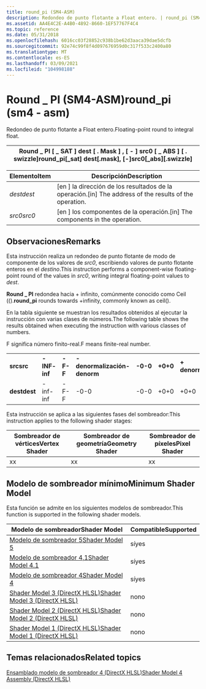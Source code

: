 ```yaml
---
title: round_pi (SM4-ASM)
description: Redondeo de punto flotante a Float entero. | round_pi (SM4-ASM)
ms.assetid: AA4E4C2E-A4B0-4892-8660-1EF57767F4C4
ms.topic: reference
ms.date: 05/31/2018
ms.openlocfilehash: 6016cc03f28852c938b1be62d3aaca39dae5dcfb
ms.sourcegitcommit: 92e74c99f8f4d097676959d0c317f533c2400a80
ms.translationtype: MT
ms.contentlocale: es-ES
ms.lasthandoff: 03/09/2021
ms.locfileid: "104998188"
---
```

# <a name="round_pi-sm4---asm"></a><span data-ttu-id="07afe-104">Round \_ PI (SM4-ASM)</span><span class="sxs-lookup"><span data-stu-id="07afe-104">round\_pi (sm4 - asm)</span></span>

<span data-ttu-id="07afe-105">Redondeo de punto flotante a Float entero.</span><span class="sxs-lookup"><span data-stu-id="07afe-105">Floating-point round to integral float.</span></span>



| <span data-ttu-id="07afe-106">Round \_ PI \[ \_ SAT \] dest \[ . Mask \] , \[ - \] src0 \[ \_ ABS \] \[ . swizzle\]</span><span class="sxs-lookup"><span data-stu-id="07afe-106">round\_pi\[\_sat\] dest\[.mask\], \[-\]src0\[\_abs\]\[.swizzle\]</span></span> |
|------------------------------------------------------------------|



 



| <span data-ttu-id="07afe-107">Elemento</span><span class="sxs-lookup"><span data-stu-id="07afe-107">Item</span></span>                                                            | <span data-ttu-id="07afe-108">Descripción</span><span class="sxs-lookup"><span data-stu-id="07afe-108">Description</span></span>                                                    |
|-----------------------------------------------------------------|----------------------------------------------------------------|
| <span data-ttu-id="07afe-109"><span id="dest"></span><span id="DEST"></span>*dest*</span><span class="sxs-lookup"><span data-stu-id="07afe-109"><span id="dest"></span><span id="DEST"></span>*dest*</span></span><br/> | <span data-ttu-id="07afe-110">\[en \] la dirección de los resultados de la operación.</span><span class="sxs-lookup"><span data-stu-id="07afe-110">\[in\] The address of the results of the operation.</span></span><br/> |
| <span data-ttu-id="07afe-111"><span id="src0"></span><span id="SRC0"></span>*src0*</span><span class="sxs-lookup"><span data-stu-id="07afe-111"><span id="src0"></span><span id="SRC0"></span>*src0*</span></span><br/> | <span data-ttu-id="07afe-112">\[en \] los componentes de la operación.</span><span class="sxs-lookup"><span data-stu-id="07afe-112">\[in\] The components in the operation.</span></span><br/>             |



 

## <a name="remarks"></a><span data-ttu-id="07afe-113">Observaciones</span><span class="sxs-lookup"><span data-stu-id="07afe-113">Remarks</span></span>

<span data-ttu-id="07afe-114">Esta instrucción realiza un redondeo de punto flotante de modo de componente de los valores de *src0*, escribiendo valores de punto flotante enteros en el *destino*.</span><span class="sxs-lookup"><span data-stu-id="07afe-114">This instruction performs a component-wise floating-point round of the values in *src0*, writing integral floating-point values to *dest*.</span></span>

<span data-ttu-id="07afe-115">**Round \_ PI** redondea hacia + infinito, comúnmente conocido como Ceil (().</span><span class="sxs-lookup"><span data-stu-id="07afe-115">**round\_pi** rounds towards +infinity, commonly known as ceil().</span></span>

<span data-ttu-id="07afe-116">En la tabla siguiente se muestran los resultados obtenidos al ejecutar la instrucción con varias clases de números.</span><span class="sxs-lookup"><span data-stu-id="07afe-116">The following table shows the results obtained when executing the instruction with various classes of numbers.</span></span>

<span data-ttu-id="07afe-117">F significa número finito-real.</span><span class="sxs-lookup"><span data-stu-id="07afe-117">F means finite-real number.</span></span>



|          |          |        |             |        |        |             |        |          |         |
|----------|----------|--------|-------------|--------|--------|-------------|--------|----------|---------|
| <span data-ttu-id="07afe-118">**src**</span><span class="sxs-lookup"><span data-stu-id="07afe-118">**src**</span></span>  | <span data-ttu-id="07afe-119">**-INF**</span><span class="sxs-lookup"><span data-stu-id="07afe-119">**-inf**</span></span> | <span data-ttu-id="07afe-120">**-F**</span><span class="sxs-lookup"><span data-stu-id="07afe-120">**-F**</span></span> | <span data-ttu-id="07afe-121">**-denormalización**</span><span class="sxs-lookup"><span data-stu-id="07afe-121">**-denorm**</span></span> | <span data-ttu-id="07afe-122">**-0**</span><span class="sxs-lookup"><span data-stu-id="07afe-122">**-0**</span></span> | <span data-ttu-id="07afe-123">**+0**</span><span class="sxs-lookup"><span data-stu-id="07afe-123">**+0**</span></span> | <span data-ttu-id="07afe-124">**+ denormalización**</span><span class="sxs-lookup"><span data-stu-id="07afe-124">**+denorm**</span></span> | <span data-ttu-id="07afe-125">**+ F**</span><span class="sxs-lookup"><span data-stu-id="07afe-125">**+F**</span></span> | <span data-ttu-id="07afe-126">**+ INF**</span><span class="sxs-lookup"><span data-stu-id="07afe-126">**+inf**</span></span> | <span data-ttu-id="07afe-127">**NaN**</span><span class="sxs-lookup"><span data-stu-id="07afe-127">**NaN**</span></span> |
| <span data-ttu-id="07afe-128">**dest**</span><span class="sxs-lookup"><span data-stu-id="07afe-128">**dest**</span></span> | <span data-ttu-id="07afe-129">-inf</span><span class="sxs-lookup"><span data-stu-id="07afe-129">-inf</span></span>     | <span data-ttu-id="07afe-130">-F</span><span class="sxs-lookup"><span data-stu-id="07afe-130">-F</span></span>     | <span data-ttu-id="07afe-131">-0</span><span class="sxs-lookup"><span data-stu-id="07afe-131">-0</span></span>          | <span data-ttu-id="07afe-132">-0</span><span class="sxs-lookup"><span data-stu-id="07afe-132">-0</span></span>     | <span data-ttu-id="07afe-133">+0</span><span class="sxs-lookup"><span data-stu-id="07afe-133">+0</span></span>     | <span data-ttu-id="07afe-134">+0</span><span class="sxs-lookup"><span data-stu-id="07afe-134">+0</span></span>          | <span data-ttu-id="07afe-135">+F</span><span class="sxs-lookup"><span data-stu-id="07afe-135">+F</span></span>     | <span data-ttu-id="07afe-136">+inf</span><span class="sxs-lookup"><span data-stu-id="07afe-136">+inf</span></span>     | <span data-ttu-id="07afe-137">NaN</span><span class="sxs-lookup"><span data-stu-id="07afe-137">NaN</span></span>     |



 

<span data-ttu-id="07afe-138">Esta instrucción se aplica a las siguientes fases del sombreador:</span><span class="sxs-lookup"><span data-stu-id="07afe-138">This instruction applies to the following shader stages:</span></span>



| <span data-ttu-id="07afe-139">Sombreador de vértices</span><span class="sxs-lookup"><span data-stu-id="07afe-139">Vertex Shader</span></span> | <span data-ttu-id="07afe-140">Sombreador de geometría</span><span class="sxs-lookup"><span data-stu-id="07afe-140">Geometry Shader</span></span> | <span data-ttu-id="07afe-141">Sombreador de píxeles</span><span class="sxs-lookup"><span data-stu-id="07afe-141">Pixel Shader</span></span> |
|---------------|-----------------|--------------|
| <span data-ttu-id="07afe-142">x</span><span class="sxs-lookup"><span data-stu-id="07afe-142">x</span></span>             | <span data-ttu-id="07afe-143">x</span><span class="sxs-lookup"><span data-stu-id="07afe-143">x</span></span>               | <span data-ttu-id="07afe-144">x</span><span class="sxs-lookup"><span data-stu-id="07afe-144">x</span></span>            |



 

## <a name="minimum-shader-model"></a><span data-ttu-id="07afe-145">Modelo de sombreador mínimo</span><span class="sxs-lookup"><span data-stu-id="07afe-145">Minimum Shader Model</span></span>

<span data-ttu-id="07afe-146">Esta función se admite en los siguientes modelos de sombreador.</span><span class="sxs-lookup"><span data-stu-id="07afe-146">This function is supported in the following shader models.</span></span>



| <span data-ttu-id="07afe-147">Modelo de sombreador</span><span class="sxs-lookup"><span data-stu-id="07afe-147">Shader Model</span></span>                                              | <span data-ttu-id="07afe-148">Compatible</span><span class="sxs-lookup"><span data-stu-id="07afe-148">Supported</span></span> |
|-----------------------------------------------------------|-----------|
| [<span data-ttu-id="07afe-149">Modelo de sombreador 5</span><span class="sxs-lookup"><span data-stu-id="07afe-149">Shader Model 5</span></span>](d3d11-graphics-reference-sm5.md)        | <span data-ttu-id="07afe-150">sí</span><span class="sxs-lookup"><span data-stu-id="07afe-150">yes</span></span>       |
| [<span data-ttu-id="07afe-151">Modelo de sombreador 4,1</span><span class="sxs-lookup"><span data-stu-id="07afe-151">Shader Model 4.1</span></span>](dx-graphics-hlsl-sm4.md)              | <span data-ttu-id="07afe-152">sí</span><span class="sxs-lookup"><span data-stu-id="07afe-152">yes</span></span>       |
| [<span data-ttu-id="07afe-153">Modelo de sombreador 4</span><span class="sxs-lookup"><span data-stu-id="07afe-153">Shader Model 4</span></span>](dx-graphics-hlsl-sm4.md)                | <span data-ttu-id="07afe-154">sí</span><span class="sxs-lookup"><span data-stu-id="07afe-154">yes</span></span>       |
| [<span data-ttu-id="07afe-155">Shader Model 3 (DirectX HLSL)</span><span class="sxs-lookup"><span data-stu-id="07afe-155">Shader Model 3 (DirectX HLSL)</span></span>](dx-graphics-hlsl-sm3.md) | <span data-ttu-id="07afe-156">no</span><span class="sxs-lookup"><span data-stu-id="07afe-156">no</span></span>        |
| [<span data-ttu-id="07afe-157">Shader Model 2 (DirectX HLSL)</span><span class="sxs-lookup"><span data-stu-id="07afe-157">Shader Model 2 (DirectX HLSL)</span></span>](dx-graphics-hlsl-sm2.md) | <span data-ttu-id="07afe-158">no</span><span class="sxs-lookup"><span data-stu-id="07afe-158">no</span></span>        |
| [<span data-ttu-id="07afe-159">Shader Model 1 (DirectX HLSL)</span><span class="sxs-lookup"><span data-stu-id="07afe-159">Shader Model 1 (DirectX HLSL)</span></span>](dx-graphics-hlsl-sm1.md) | <span data-ttu-id="07afe-160">no</span><span class="sxs-lookup"><span data-stu-id="07afe-160">no</span></span>        |



 

## <a name="related-topics"></a><span data-ttu-id="07afe-161">Temas relacionados</span><span class="sxs-lookup"><span data-stu-id="07afe-161">Related topics</span></span>

<dl> <dt>

[<span data-ttu-id="07afe-162">Ensamblado modelo de sombreador 4 (DirectX HLSL)</span><span class="sxs-lookup"><span data-stu-id="07afe-162">Shader Model 4 Assembly (DirectX HLSL)</span></span>](dx-graphics-hlsl-sm4-asm.md)
</dt> </dl>

 

 





